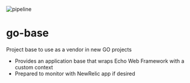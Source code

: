 ![pipeline](https://github.com/atrapalo/go-base/actions/workflows/tests.yml/badge.svg)

# go-base

Project base to use as a vendor in new GO projects
- Provides an application base that wraps Echo Web Framework with a custom context
- Prepared to monitor with NewRelic app if desired